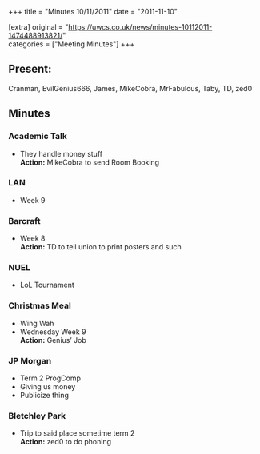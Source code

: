 +++
title = "Minutes 10/11/2011"
date = "2011-11-10"

[extra]
original = "https://uwcs.co.uk/news/minutes-10112011-1474488913821/"    
categories = ["Meeting Minutes"]
+++

## Present:

Cranman, EvilGenius666, James, MikeCobra, MrFabulous, Taby, TD, zed0

## Minutes

### Academic Talk

  - They handle money stuff  
    **Action:** MikeCobra to send Room Booking

### LAN

  - Week 9

### Barcraft

  - Week 8  
    **Action:** TD to tell union to print posters and such

### NUEL

  - LoL Tournament

### Christmas Meal

  - Wing Wah
  - Wednesday Week 9  
    **Action:** Genius’ Job

### JP Morgan

  - Term 2 ProgComp
  - Giving us money
  - Publicize thing

### Bletchley Park

  - Trip to said place sometime term 2  
    **Action:** zed0 to do phoning
